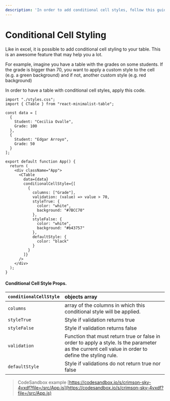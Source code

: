 ```yaml
---
description: 'In order to add conditional cell styles, follow this guide.'
---
```


# Conditional Cell Styling

Like in excel, it is possible to add conditional cell styling to your table. This is an awesome feature that may help you a lot.

For example, imagine you have a table with the grades on some students. If the grade is bigger than 70, you want to apply a custom style to the cell \(e.g. a green background\) and if not, another custom style \(e.g. red background\)

In order to have a table with conditional cell styles, apply this code.

```text
import "./styles.css";
import { CTable } from "react-minimalist-table";

const data = [
  {
    Student: "Cecilia Ovalle",
    Grade: 100
  },
  {
    Student: "Edgar Arroyo",
    Grade: 50
  }
];

export default function App() {
  return (
    <div className="App">
      <CTable
        data={data}
        conditionalCellStyle={[
          {
            columns: ["Grade"],
            validation: (value) => value > 70,
            styleTrue: {
              color: "white",
              background: "#7BCC70"
            },
            styleFalse: {
              color: "white",
              background: "#b43757"
            },
            defaultStyle: {
              color: "black"
            }
          }
        ]}
      />
    </div>
  );
}

```

#### Conditional Cell Style Props.

| `conditionalCellStyle` | objects array |
| :--- | :--- |
| `columns` | array of the columns in which this conditional style will be applied. |
| `styleTrue` | Style if validation returns true |
| `styleFalse` | Style if validation returns false |
| `validation` | Function that must return true or false in order to apply a style. Is the parameter as the current cell value in order to define the styling rule. |
| `defaultStyle` | Style if validations do not return true nor false |

> CodeSandbox example [https://codesandbox.io/s/crimson-sky-4vxdf?file=/src/App.js](https://codesandbox.io/s/crimson-sky-4vxdf?file=/src/App.js)

